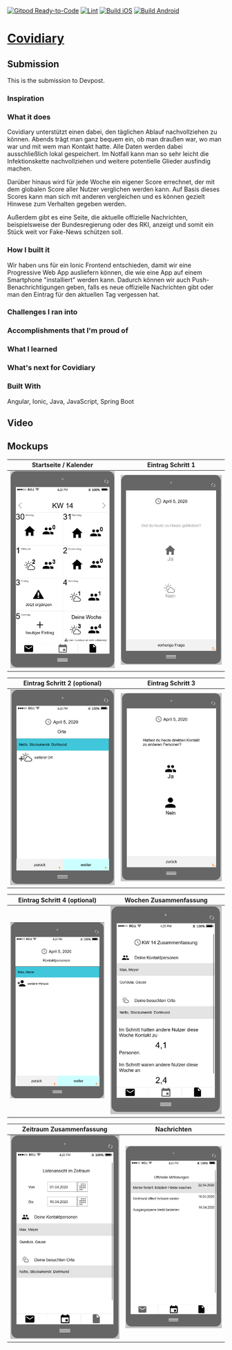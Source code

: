 [![Gitpod Ready-to-Code](https://img.shields.io/badge/Gitpod-Ready--to--Code-blue?logo=gitpod)](https://gitpod.io/#https://github.com/JannickFaber/covidiary)
[![Lint](https://github.com/JannickFaber/covidiary/workflows/Lint/badge.svg)](https://github.com/JannickFaber/covidiary/actions?query=workflow%3ALint)
[![Build iOS](https://github.com/JannickFaber/covidiary/workflows/Build%20iOS/badge.svg)](https://github.com/JannickFaber/covidiary/actions?query=workflow%3A%22Build+iOS%22)
[![Build Android](https://github.com/JannickFaber/covidiary/workflows/Build%20Android/badge.svg)](https://github.com/JannickFaber/covidiary/actions?query=workflow%3A%22Build+Android%22)

# [Covidiary](https://covidiary.netlify.com/)

## Submission

This is the submission to Devpost.

### Inspiration

### What it does

Covidiary unterstützt einen dabei, den täglichen Ablauf nachvollziehen zu können. Abends trägt man ganz bequem ein, ob man draußen war, wo man war und mit wem man Kontakt hatte. Alle Daten werden dabei ausschließlich lokal gespeichert. Im Notfall kann man so sehr leicht die Infektionskette nachvollziehen und weitere potentielle Glieder ausfindig machen.

Darüber hinaus wird für jede Woche ein eigener Score errechnet, der mit dem globalen Score aller Nutzer verglichen werden kann. Auf Basis dieses Scores kann man sich mit anderen vergleichen und es können gezielt Hinwese zum Verhalten gegeben werden.

Außerdem gibt es eine Seite, die aktuelle offizielle Nachrichten, beispielsweise der Bundesregierung oder des RKI, anzeigt und somit ein Stück weit vor Fake-News schützen soll.

### How I built it

Wir haben uns für ein Ionic Frontend entschieden, damit wir eine Progressive Web App ausliefern können, die wie eine App auf einem Smartphone "installiert" werden kann. Dadurch können wir auch Push-Benachrichtigungen geben, falls es neue offizielle Nachrichten gibt oder man den Eintrag für den aktuellen Tag vergessen hat.

### Challenges I ran into

### Accomplishments that I'm proud of

### What I learned

### What's next for Covidiary

### Built With

Angular, Ionic, Java, JavaScript, Spring Boot

## Video

## Mockups

| Startseite / Kalender | Eintrag Schritt 1 |
| --- | --- |
| ![Startseite](./mockUps/covidiary-calender.PNG) | ![Eintrag](./mockUps/eintrag.PNG) |

| Eintrag Schritt 2 (optional) | Eintrag Schritt 3 |
| --- | --- |
| ![Orte](./mockUps/orte.PNG) | ![Personen](./mockUps/people.PNG) |

| Eintrag Schritt 4 (optional) | Wochen Zusammenfassung |
| --- | --- |
| ![Personen-Eintrag](./mockUps/people-entry.PNG) | ![Woche](./mockUps/weekly.PNG) |

| Zeitraum Zusammenfassung | Nachrichten |
| --- | --- |
| ![Zeitraum](./mockUps/period.PNG) | ![Nachrichten](./mockUps/news.PNG) |
